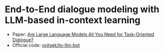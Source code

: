 # End-to-End dialogue modeling with LLM-based in-context learning
- Paper: [Are Large Language Models All You Need for Task-Oriented Dialogue?](https://aclanthology.org/2023.sigdial-1.21/)
- Official code: [vojtsek/to-llm-bot](https://github.com/vojtsek/to-llm-bot)
